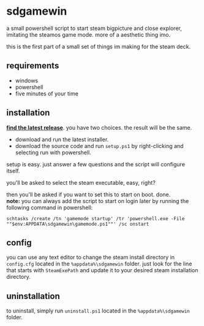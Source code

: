 # sdgamewin

a small powershell script to start steam bigpicture and close explorer, imitating the steamos game mode. more of a aesthetic thing imo.

this is the first part of a small set of things im making for the steam deck.

## requirements

- windows
- powershell
- five minutes of your time

## installation

**[find the latest release](https://github.com/xpentu/sdgamewin/releases/latest)**. you have two choices. the result will be the same.

- download and run the latest installer.
- download the source code and run ```setup.ps1``` by right-clicking and selecting run with powershell.

setup is easy. just answer a few questions and the script will configure itself.

you'll be asked to select the steam executable, easy, right?

then you'll be asked if you want to set this to start on boot. done.  
**note:** you can always add the script to start on login later by running the following command in powershell:

```schtasks /create /tn 'gamemode startup' /tr 'powershell.exe -File ""$env:APPDATA\sdgamewin\gamemode.ps1""' /sc onstart```

## config

you can use any text editor to change the steam install directory in `config.cfg` located in the `%appdata%\sdgamewin` folder. just look for the line that starts with `SteamExePath` and update it to your desired steam installation directory.

## uninstallation

to uninstall, simply run `uninstall.ps1` located in the `%appdata%\sdgamewin` folder.
